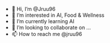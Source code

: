 - 👋 Hi, I’m @Jruu96
- 👀 I’m interested in AI, Food & Wellness
- 🌱 I’m currently learning AI
- 💞️ I’m looking to collaborate on ...
- 📫 How to reach me @jruu96

<!---
Jruu96/Jruu96 is a ✨ special ✨ repository because its `README.md` (this file) appears on your GitHub profile.
You can click the Preview link to take a look at your changes.
--->
